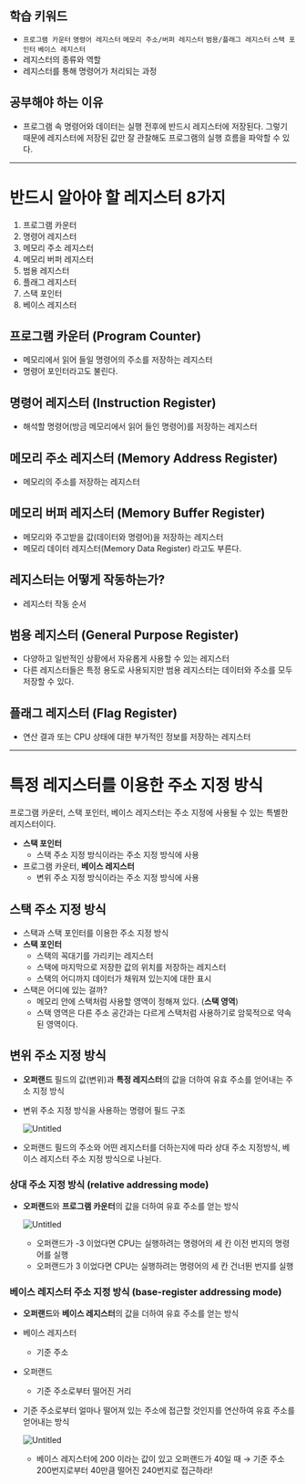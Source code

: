 ## 학습 키워드

- `프로그램 카운터` `명령어 레지스터` `메모리 주소/버퍼 레지스터` `범용/플래그 레지스터` `스택 포인터` `베이스 레지스터`
- 레지스터의 종류와 역할
- 레지스터를 통해 명령어가 처리되는 과정

## 공부해야 하는 이유

- 프로그램 속 명령어와 데이터는 실행 전후에 반드시 레지스터에 저장된다. 그렇기 때문에 레지스터에 저장된 값만 잘 관찰해도 프로그램의 실행 흐름을 파악할 수 있다.

---

# 반드시 알아야 할 레지스터 8가지

1. 프로그램 카운터 
2. 명령어 레지스터 
3. 메모리 주소 레지스터
4. 메모리 버퍼 레지스터 
5. 범용 레지스터 
6. 플래그 레지스터
7. 스택 포인터 
8. 베이스 레지스터

## 프로그램 카운터 (Program Counter)

- 메모리에서 읽어 들일 명령어의 주소를 저장하는 레지스터
- 명령어 포인터라고도 불린다.

## 명령어 레지스터 (Instruction Register)

- 해석할 명령어(방금 메모리에서 읽어 들인 명령어)를 저장하는 레지스터

## 메모리 주소 레지스터 (Memory Address Register)

- 메모리의 주소를 저장하는 레지스터

## 메모리 버퍼 레지스터 (Memory Buffer Register)

- 메모리와 주고받을 값(데이터와 명령어)을 저장하는 레지스터
- 메모리 데이터 레지스터(Memory Data Register) 라고도 부른다.

## 레지스터는 어떻게 작동하는가?

- 레지스터 작동 순서

## 범용 레지스터 (General Purpose Register)

- 다양하고 일반적인 상황에서 자유롭게 사용할 수 있는 레지스터
- 다른 레지스터들은 특정 용도로 사용되지만 범용 레지스터는 데이터와 주소를 모두 저장할 수 있다.

## 플래그 레지스터 (Flag Register)

- 연산 결과 또는 CPU 상태에 대한 부가적인 정보를 저장하는 레지스터

---

# 특정 레지스터를 이용한 주소 지정 방식

프로그램 카운터, 스택 포인터, 베이스 레지스터는 주소 지정에 사용될 수 있는 특별한 레지스터이다.

- **스택 포인터**
    - 스택 주소 지정 방식이라는 주소 지정 방식에 사용
- 프로그램 카운터, **베이스 레지스터**
    - 변위 주소 지정 방식이라는 주소 지정 방식에 사용

## 스택 주소 지정 방식

- 스택과 스택 포인터를 이용한 주소 지정 방식
- **스택 포인터**
    - 스택의 꼭대기를 가리키는 레지스터
    - 스택에 마지막으로 저장한 값의 위치를 저장하는 레지스터
    - 스택의 어디까지 데이터가 채워져 있는지에 대한 표시
- 스택은 어디에 있는 걸까?
    - 메모리 안에 스택처럼 사용할 영역이 정해져 있다. (**스택 영역**)
    - 스택 영역은 다른 주소 공간과는 다르게 스택처럼 사용하기로 암묵적으로 약속된 영역이다.

## 변위 주소 지정 방식

- **오퍼랜드** 필드의 값(변위)과 **특정 레지스터**의 값을 더하여 유효 주소를 얻어내는 주소 지정 방식
- 변위 주소 지정 방식을 사용하는 명령어 필드 구조
    
    ![Untitled](https://prod-files-secure.s3.us-west-2.amazonaws.com/19ac75ca-96cd-4608-aa84-56d0e48268c8/f4c784f7-47ce-48e5-b514-f6593bae1bfd/Untitled.png)
    
- 오퍼랜드 필드의 주소와 어떤 레지스터를 더하는지에 따라 상대 주소 지정방식, 베이스 레지스터 주소 지정 방식으로 나뉜다.

### 상대 주소 지정 방식 (relative addressing mode)

- **오퍼랜드**와 **프로그램 카운터**의 값을 더하여 유효 주소를 얻는 방식
    
    ![Untitled](https://prod-files-secure.s3.us-west-2.amazonaws.com/19ac75ca-96cd-4608-aa84-56d0e48268c8/591a84ca-0c0f-48cf-b2af-75e8ffdccc42/Untitled.png)
    
    - 오퍼랜드가 -3 이었다면 CPU는 실행하려는 명령어의 세 칸 이전 번지의 명령어를 실행
    - 오퍼랜드가 3 이었다면 CPU는 실행하려는 명령어의 세 칸 건너뛴 번지를 실행

### 베이스 레지스터 주소 지정 방식 (base-register addressing mode)

- **오퍼랜드**와 **베이스 레지스터**의 값을 더하여 유효 주소를 얻는 방식
- 베이스 레지스터
    - 기준 주소
- 오퍼랜드
    - 기준 주소로부터 떨어진 거리
- 기준 주소로부터 얼마나 떨어져 있는 주소에 접근할 것인지를 연산하여 유효 주소를 얻어내는 방식
    
    ![Untitled](https://prod-files-secure.s3.us-west-2.amazonaws.com/19ac75ca-96cd-4608-aa84-56d0e48268c8/17a9f579-bc2f-42ed-8d90-595a6ea81f1f/Untitled.png)
    
    - 베이스 레지스터에 200 이라는 값이 있고 오퍼랜드가 40일 때 → 기준 주소 200번지로부터 40만큼 떨어진 240번지로 접근하라!